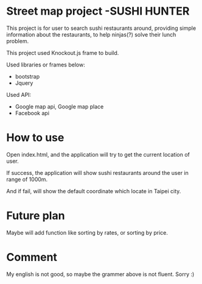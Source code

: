Street map project -SUSHI HUNTER
===============================
This project is for user to search sushi restaurants around, providing simple information about the restaurants, to help ninjas(?) solve their lunch problem.

This project used Knockout.js frame to build. 

Used libraries or frames below:
*  bootstrap
*  Jquery

Used API:
* Google map api, Google map place
* Facebook api

How to use
==============================
Open index.html, and the application will try to get the current location of user.

If success, the application will show sushi restaurants around the user in range of 1000m.

And if fail, will show the default coordinate which locate in Taipei city.

Future plan
==============================
Maybe will add function like sorting by rates, or sorting by price.

Comment
==============================
My english is not good, so maybe the grammer above is not fluent. Sorry :)